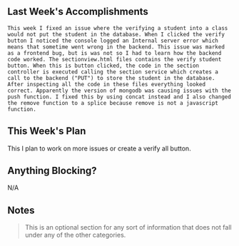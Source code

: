 ## Last Week's Accomplishments
	This week I fixed an issue where the verifying a student into a class would not put the student in the database. When I clicked the verify button I noticed the console logged an Internal server error which means that sometime went wrong in the backend. This issue was marked as a frontend bug, but is was not so I had to learn how the backend code worked. The sectionview.html files contains the verify student button. When this is button clicked, the code in the section controller is executed calling the section service which creates a call to the backend ("PUT") to store the student in the database. After inspecting all the code in these files everything looked correct. Apparently the version of mongodb was causing issues with the push function. I fixed this by using concat instead and I also changed the remove function to a splice because remove is not a javascript function.

## This Week's Plan

This I plan to work on more issues or create a verify all button.

## Anything Blocking?

N/A

## Notes

> This is an optional section for any sort of information that does not fall under any of the other categories.
